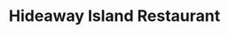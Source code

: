 ---
layout: info
type: Standard
title: Hideaway Island Restaurant
section: fine dining / resort dining
logo: placeholder
ratings: $$
phone: "22963"
email:
address:
description: A ferry will take you across; a perfect place to snorkel and enjoy nice food on the beach. Thursday Night- Melanesian Feast Night.
---